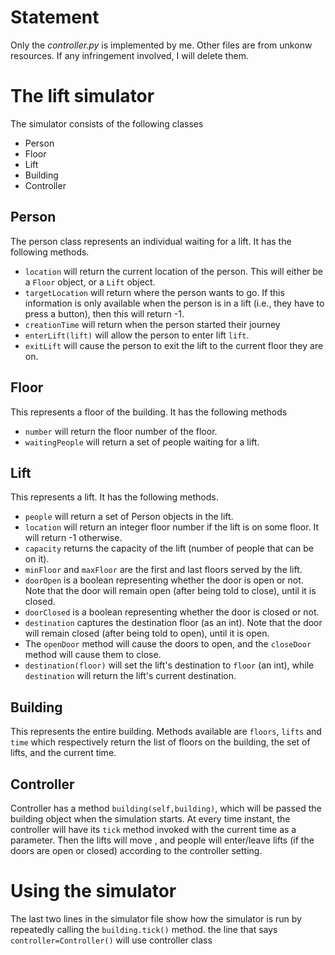 # Statement
Only the _controller.py_ is implemented by me. Other files are from unkonw resources. If any infringement involved, I will delete them. 
# The lift simulator

The simulator consists of the following classes
- Person
- Floor
- Lift
- Building
- Controller

## Person

The person class represents an individual waiting for a lift. It has the following methods.

* `location` will return the current location of the person. This will either be a `Floor` object, or a `Lift` object.
* `targetLocation` will return where the person wants to go. If this information is only available when the person is in a lift (i.e., they have to press a button), then this will return -1.
* `creationTime` will return when the person started their journey
* `enterLift(lift)` will allow the person to enter lift `lift`.
* `exitLift` will cause the person to exit the lift to the current floor they are on.

## Floor

This represents a floor of the building. It has the following methods
* `number` will return the floor number of the floor.
* `waitingPeople` will return a set of people waiting for a lift.

## Lift

This represents a lift. It has the following methods.

* `people` will return a set of Person objects in the lift.
* `location` will return an integer floor number if the lift is on some floor. It will return -1 otherwise.
* `capacity` returns the capacity of the lift (number of people that can be on it).
* `minFloor` and `maxFloor` are the first and last floors served by the lift.
* `doorOpen` is a boolean representing whether the door is open or not. Note that the door will remain open (after being told to close), until it is closed.
* `doorClosed` is a boolean representing whether the door is closed or not.
* `destination` captures the destination floor (as an int). Note that the door will remain closed (after being told to open), until it is open.
* The `openDoor` method will cause the doors to open, and the `closeDoor` method will cause them to close.
* `destination(floor)` will set the lift's destination to `floor` (an int), while `destination` will return the lift's current destination.

## Building

This represents the entire building. Methods available are `floors`, `lifts` and `time` which respectively return the list of floors on the building, the set of lifts, and the current time.

## Controller

Controller has a method `building(self,building)`, which will be passed the building object when the simulation starts. At every time instant, the controller will have its `tick` method invoked with the current time as a parameter. 
Then the lifts will move , and  people will enter/leave lifts (if the doors are open or closed) according to the controller setting.

# Using the simulator

The last two lines in the simulator file show how the simulator is run by repeatedly calling the `building.tick()` method. 
the line that says `controller=Controller()` will use controller class 
